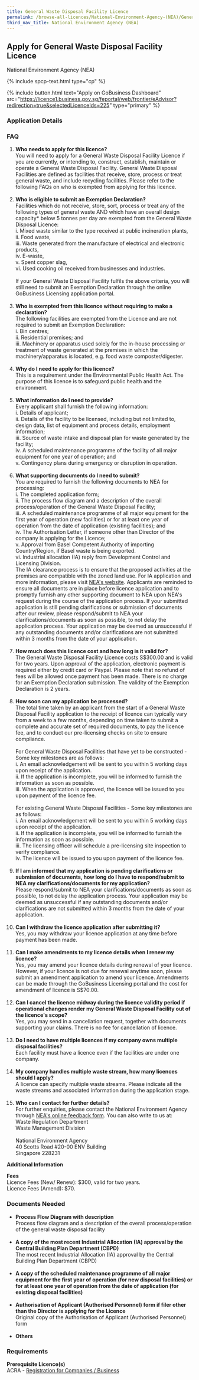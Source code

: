 ```yaml
---
title: General Waste Disposal Facility Licence
permalink: /browse-all-licences/National-Environment-Agency-(NEA)/General-Waste-Disposal-Facility-Licence
third_nav_title: National Environment Agency (NEA)
---
```


## Apply for General Waste Disposal Facility Licence

National Environment Agency (NEA)

{% include spcp-text.html type="cp" %}

{% include button.html text="Apply on GoBusiness Dashboard" src="https://licence1.business.gov.sg/feportal/web/frontier/eAdvisor?redirection=true&selectedLicenceIds=225" type="primary" %}

### Application Details

<h3>FAQ</h3>
<ol>
<li><strong>Who needs to apply for this licence?</strong><br />You will need to apply for a General Waste Disposal Facility Licence if you are currently, or intending to, construct, establish, maintain or operate a General Waste Disposal Facility. General Waste Disposal Facilities are defined as facilities that receive, store, process or treat general waste, and include recycling facilities. Please refer to the following FAQs on who is exempted from applying for this licence.<br /><br /></li>
<li><strong>Who is eligible to submit an Exemption Declaration?</strong><br />Facilities which do not receive, store, sort, process or treat any of the following types of general waste AND which have an overall design capacity* below 5 tonnes per day are exempted from the General Waste Disposal Licence:<br />i. Mixed waste similar to the type received at public incineration plants,<br />ii. Food waste,<br />iii. Waste generated from the manufacture of electrical and electronic products,<br />iv. E-waste,<br />v. Spent copper slag,<br />vi. Used cooking oil received from businesses and industries.<br /><br />If your General Waste Disposal Facility fulfils the above criteria, you will still need to submit an Exemption Declaration through the online GoBusiness Licensing application portal.<br /><br /></li>
<li><strong>Who is exempted from this licence without requiring to make a declaration?</strong><br />The following facilities are exempted from the Licence and are not required to submit an Exemption Declaration:<br />i. Bin centres;<br />ii. Residential premises; and<br />iii. Machinery or apparatus used solely for the in-house processing or treatment of waste generated at the premises in which the machinery/apparatus is located, e.g. food waste composter/digester.<br /><br /></li>
<li><strong>Why do I need to apply for this licence?</strong><br />This is a requirement under the Environmental Public Health Act. The purpose of this licence is to safeguard public health and the environment.<br /><br /></li>
<li><strong>What information do I need to provide?</strong><br />Every applicant shall furnish the following information:<br />i. Details of applicant;<br />ii. Details of the facility to be licensed, including but not limited to, design data, list of equipment and process details, employment information;<br />iii. Source of waste intake and disposal plan for waste generated by the facility;<br />iv. A scheduled maintenance programme of the facility of all major equipment for one year of operation; and<br />v. Contingency plans during emergency or disruption in operation.<br /><br /></li>
<li><strong>What supporting documents do I need to submit?</strong><br />You are required to furnish the following documents to NEA for processing:<br />i. The completed application form;<br />ii. The process flow diagram and a description of the overall process/operation of the General Waste Disposal Facility;<br />iii. A scheduled maintenance programme of all major equipment for the first year of operation (new facilities) or for at least one year of operation from the date of application (existing facilities); and<br />iv. The Authorisation Letter, if someone other than Director of the company is applying for the Licence;<br />v. Approval from Basel Competent Authority of importing Country/Region, if Basel waste is being exported.<br />vi. Industrial allocation (IA) reply from Development Control and Licensing Division.<br />The IA clearance process is to ensure that the proposed activities at the premises are compatible with the zoned land use. For IA application and more information, please visit <a href="https://e-services.nea.gov.sg/ias/PublicApplicant/Homepage.aspx" target="_blank" rel="noopener">NEA's website</a>. Applicants are reminded to ensure all documents are in place before licence application and to promptly furnish any other supporting document to NEA upon NEA's request during the course of the application process. If your submitted application is still pending clarifications or submission of documents after our review, please respond/submit to NEA your clarifications/documents as soon as possible, to not delay the application process. Your application may be deemed as unsuccessful if any outstanding documents and/or clarifications are not submitted within 3 months from the date of your application.<br /><br /></li>
<li><strong>How much does this licence cost and how long is it valid for?</strong><br />The General Waste Disposal Facility Licence costs S$300.00 and is valid for two years. Upon approval of the application, electronic payment is required either by credit card or Paypal. Please note that no refund of fees will be allowed once payment has been made. There is no charge for an Exemption Declaration submission. The validity of the Exemption Declaration is 2 years.<br /><br /></li>
<li><strong>How soon can my application be processed?</strong><br />The total time taken by an applicant from the start of a General Waste Disposal Facility application to the receipt of licence can typically vary from a week to a few months, depending on time taken to submit a complete and accurate set of required documents, to pay the licence fee, and to conduct our pre-licensing checks on site to ensure compliance.<br /><br />For General Waste Disposal Facilities that have yet to be constructed - Some key milestones are as follows:<br />i. An email acknowledgement will be sent to you within 5 working days upon receipt of the application.<br />ii. If the application is incomplete, you will be informed to furnish the information as soon as possible.<br />iii. When the application is approved, the licence will be issued to you upon payment of the licence fee.<br /><br />For existing General Waste Disposal Facilities - Some key milestones are as follows:<br />i. An email acknowledgement will be sent to you within 5 working days upon receipt of the application.<br />ii. If the application is incomplete, you will be informed to furnish the information as soon as possible.<br />iii. The licensing officer will schedule a pre-licensing site inspection to verify compliance.<br />iv. The licence will be issued to you upon payment of the licence fee.<br /><br /></li>
<li><strong>If I am informed that my application is pending clarifications or submission of documents, how long do I have to respond/submit to NEA my clarifications/documents for my application?</strong><br />Please respond/submit to NEA your clarifications/documents as soon as possible, to not delay the application process. Your application may be deemed as unsuccessful if any outstanding documents and/or clarifications are not submitted within 3 months from the date of your application.<br /><br /></li>
<li><strong>Can I withdraw the licence application after submitting it?</strong><br />Yes, you may withdraw your licence application at any time before payment has been made.<br /><br /></li>
<li><strong>Can I make amendments to my licence details when I renew my licence?</strong><br />Yes, you may amend your licence details during renewal of your licence. However, if your licence is not due for renewal anytime soon, please submit an amendment application to amend your licence. Amendments can be made through the GoBusiness Licensing portal and the cost for amendment of licence is S$70.00.<br /><br /></li>
<li><strong>Can I cancel the licence midway during the licence validity period if operational changes render my General Waste Disposal Facility out of the licence's scope?</strong><br />Yes, you may send in a cancellation request, together with documents supporting your claims. There is no fee for cancellation of licence.<br /><br /></li>
<li><strong>Do I need to have multiple licences if my company owns multiple disposal facilities?</strong><br />Each facility must have a licence even if the facilities are under one company.<br /><br /></li>
<li><strong>My company handles multiple waste stream, how many licences should I apply?</strong><br />A licence can specify multiple waste streams. Please indicate all the waste streams and associated information during the application stage.<br /><br /></li>
<li><strong>Who can I contact for further details?</strong><br />For further enquiries, please contact the National Environment Agency through <a href="http://www.nea.gov.sg/corporate-functions/feedback" target="_blank" rel="noopener">NEA's online feedback form</a>. You can also write to us at:<br />Waste Regulation Department<br />Waste Management Division<br /><br />National Environment Agency<br />40 Scotts Road #20-00 ENV Building<br />Singapore 228231</li>
</ol>

**Additional Information**

<p><strong>Fees</strong><br />Licence Fees (New/ Renew): $300, valid for two years.<br />Licence Fees (Amend): $70.</p>

### Documents Needed

<ul>
<li><strong>Process Flow Diagram with description</strong><br />Process flow diagram and a description of the overall process/operation of the general waste disposal facility<br /><br /></li>
<li><strong>A copy of the most recent Industrial Allocation (IA) approval by the Central Building Plan Department (CBPD)</strong><br />The most recent Industrial Allocation (IA) approval by the Central Building Plan Department (CBPD)<br /><br /></li>
<li><strong>A copy of the scheduled maintenance programme of all major equipment for the first year of operation (for new disposal facilities) or for at least one year of operation from the date of application (for existing disposal facilities)</strong><br /><br /></li>
<li><strong>Authorisation of Applicant (Authorised Personnel) form if filer other than the Director is applying for the Licence</strong><br />Original copy of the Authorisation of Applicant (Authorised Personnel) form<br /><br /></li>
<li><strong>Others</strong></li>
</ul>

### Requirements

<p><strong>Prerequisite Licence(s)</strong><br />ACRA - <a href="https://www.acra.gov.sg/Home/" target="_blank" rel="noopener">Registration for Companies / Business</a></p>

